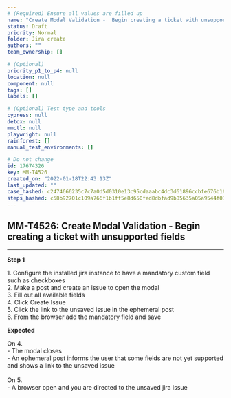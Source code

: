 ```yaml
---
# (Required) Ensure all values are filled up
name: "Create Modal Validation -  Begin creating a ticket with unsupported fields"
status: Draft
priority: Normal
folder: Jira create
authors: ""
team_ownership: []

# (Optional)
priority_p1_to_p4: null
location: null
component: null
tags: []
labels: []

# (Optional) Test type and tools
cypress: null
detox: null
mmctl: null
playwright: null
rainforest: []
manual_test_environments: []

# Do not change
id: 17674326
key: MM-T4526
created_on: "2022-01-18T22:43:13Z"
last_updated: ""
case_hashed: c2474666235c7c7a0d5d0310e13c95cdaaabc4dc3d61896ccbfe676b1602787a463316a9f91cffc52d01f8923df02d0b
steps_hashed: c58b92701c109a766f1b1ff5e8d650fed8dbfad9b85635a05a9544f013ef0a4eae30ca9ca6d76e472eb490d2e7df087d
---
```


<!-- (Auto-generated) Based on frontmatter's "key" and "name" -->

## MM-T4526: Create Modal Validation - Begin creating a ticket with unsupported fields

---

**Step 1**

1\. Configure the installed jira instance to have a mandatory custom field such as checkboxes\
2\. Make a post and create an issue to open the modal\
3\. Fill out all available fields\
4\. Click Create Issue\
5\. Click the link to the unsaved issue in the ephemeral post\
6\. From the browser add the mandatory field and save

**Expected**

On 4.\
\- The modal closes\
\- An ephemeral post informs the user that some fields are not yet supported and shows a link to the unsaved issue\
\
On 5.\
\- A browser open and you are directed to the unsaved jira issue
